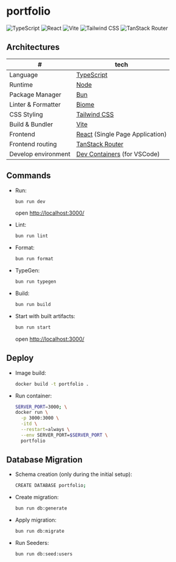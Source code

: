 # portfolio

![TypeScript](https://img.shields.io/badge/TypeScript-v5-3178C6?style=flat&logo=typescript&logoColor=white)
![React](https://img.shields.io/badge/React-v19-61DAFB?style=flat&logo=react&logoColor=white)
![Vite](https://img.shields.io/badge/Vite-v6-646CFF?style=flat&logo=vite&logoColor=white)
![Tailwind CSS](https://img.shields.io/badge/Tailwind_CSS-v4-38B2AC?style=flat&logo=tailwind-css&logoColor=white)
![TanStack Router](https://img.shields.io/badge/TanStack_Router-v1-FF41B4?style=flat&logo=tanstack&logoColor=white)

## Architectures

|#|tech|
|-|-|
|Language|[TypeScript](https://www.typescriptlang.org/)|
|Runtime|[Node](https://nodejs.org/)|
|Package Manager|[Bun](https://bun.sh/)|
|Linter & Formatter|[Biome](https://biomejs.dev/)|
|CSS Styling|[Tailwind CSS](https://tailwindcss.com/)|
|Build & Bundler|[Vite](https://ja.vite.dev/)|
|Frontend|[React](https://react.dev/) (Single Page Application)|
|Frontend routing|[TanStack Router](https://tanstack.com/router/latest/docs/framework/react/overview)|
|Develop environment|[Dev Containers](https://code.visualstudio.com/docs/devcontainers/containers) (for VSCode)|

## Commands

- Run:

  ```sh
  bun run dev
  ```

  open <http://localhost:3000/>

- Lint:

  ```sh
  bun run lint
  ```

- Format:

  ```sh
  bun run format
  ```

- TypeGen:

  ```sh
  bun run typegen
  ```

- Build:

  ```sh
  bun run build
  ```

- Start with built artifacts:

  ```sh
  bun run start
  ```

  open <http://localhost:3000/>

## Deploy

- Image build:

  ```sh
  docker build -t portfolio .
  ```

- Run container:

  ```sh
  SERVER_PORT=3000; \
  docker run \
    -p 3000:3000 \
    -itd \
    --restart=always \
    --env SERVER_PORT=$SERVER_PORT \
    portfolio
  ```

## Database Migration

- Schema creation (only during the initial setup):

  ```sh
  CREATE DATABASE portfolio;
  ```

- Create migration:

  ```sh
  bun run db:generate
  ```

- Apply migration:

  ```sh
  bun run db:migrate
  ```

- Run Seeders:

  ```sh
  bun run db:seed:users
  ```
